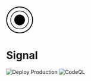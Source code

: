 ![Logo](/public/images/icon-light-72x72.png)

# Signal

![Deploy Production](https://github.com/dfnoise/signalapp/workflows/Deploy%20Production/badge.svg?branch=master)
![CodeQL](https://github.com/dfnoise/signalapp/workflows/CodeQL/badge.svg)
